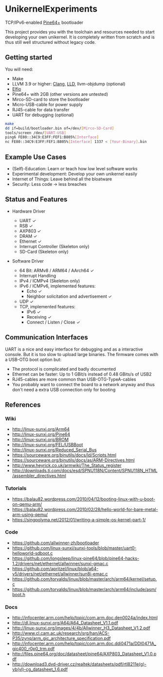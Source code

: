 # UnikernelExperiments
TCP/IPv6-enabled [Pine64+](https://www.pine64.org/?product=pine-a64-board-2gb) bootloader

This project provides you with the toolchain and resources needed to start developing your own unikernel.
It is completely written from scratch and is thus still well structured without legacy code.


## Getting started

You will need:
- Make
- LLVM 3.9 or higher: [Clang](http://clang.llvm.org/get_started.html), [LLD](http://lld.llvm.org), llvm-objdump (optional)
- [Elfio](http://elfio.sourceforge.net)
- Pine64+ with 2GB (other versions are untested)
- Mirco-SD-card to store the bootloader
- Micro-USB-cable for power supply
- RJ45-cable for data transfer
- UART for debugging (optional)

```bash
make
dd if=build/bootloader.bin of=/dev/[Mirco-SD-Card]
tools/screen /dev/[UART-USB]
ping6 FE80::34C9:E3FF:FEF1:B805%[Interface]
nc FE80::34C9:E3FF:FEF1:B805%[Interface] 1337 < [Your-Binary].bin
```


## Example Use Cases

- (Self)-Education: Learn or teach how low level software works
- Experimental development: Develop your own unikernel easily
- Internet of Things: Leave behind all the bloatware
- Security: Less code -> less breaches


## Status and Features

- Hardware Driver
    - UART ✓
    - RSB ✓
    - AXP803 ✓
    - DRAM ✓
    - Ethernet ✓
    - Interrupt Controller (Skeleton only)
    - SD-Card (Skeleton only)

- Software Driver
    - 64 Bit: ARMv8 / ARM64 / AArch64 ✓
    - Interrupt Handling
    - IPv4 / ICMPv4 (Skeleton only)
    - IPv6 / ICMPv6, implemented features:
        - Echo ✓
        - Neighbor solicitation and advertisement ✓
    - UDP ✓
    - TCP, implemented features:
        - IPv6 ✓
        - Receiving ✓
        - Connect / Listen / Close ✓


## Communication Interfaces

UART is a nice and easy interface for debugging and as a interactive console.
But it is too slow to upload large binaries.
The firmware comes with a USB-OTG boot option but:
- The protocol is complicated and badly documented
- Ethernet can be faster: Up to 1 GBit/s instead of 0.48 GBits/s of USB2
- RJ45-cables are more common than USB-OTG-TypeA-cables
- You probably want to connect the board to a network anyway and thus don't need a extra USB connection only for booting


## References

### Wiki
- http://linux-sunxi.org/Arm64
- http://linux-sunxi.org/Pine64
- http://linux-sunxi.org/BROM
- http://linux-sunxi.org/FEL/USBBoot
- http://linux-sunxi.org/Reduced_Serial_Bus
- https://sourceware.org/binutils/docs/ld/Scripts.html
- https://sourceware.org/binutils/docs/as/ARM-Directives.html
- http://www.heyrick.co.uk/armwiki/The_Status_register
- http://downloads.ti.com/docs/esd/SPNU118N/Content/SPNU118N_HTML/assembler_directives.html

### Tutorials
- https://balau82.wordpress.com/2010/04/12/booting-linux-with-u-boot-on-qemu-arm/
- https://balau82.wordpress.com/2010/02/28/hello-world-for-bare-metal-arm-using-qemu/
- https://singpolyma.net/2012/01/writing-a-simple-os-kernel-part-1/

### Code
- https://github.com/allwinner-zh/bootloader
- https://github.com/linux-sunxi/sunxi-tools/blob/master/uart0-helloworld-sdboot.c
- https://github.com/longsleep/linux-pine64/blob/pine64-hacks-1.2/drivers/net/ethernet/allwinner/sunxi-gmac.c
- https://github.com/apritzel/linux/blob/a64-v5/drivers/net/ethernet/allwinner/sun8i-emac.c
- https://github.com/torvalds/linux/blob/master/arch/arm64/kernel/setup.c
- https://github.com/torvalds/linux/blob/master/arch/arm64/include/asm/boot.h

### Docs
- http://infocenter.arm.com/help/topic/com.arm.doc.den0024a/index.html
- http://dl.linux-sunxi.org/A64/A64_Datasheet_V1.1.pdf
- http://linux-sunxi.org/images/4/4b/Allwinner_H3_Datasheet_V1.2.pdf
- http://www.cl.cam.ac.uk/research/srg/han/ACS-P35/zynq/arm_gic_architecture_specification.pdf
- http://infocenter.arm.com/help/topic/com.arm.doc.ddi0471a/DDI0471A_gic400_r0p0_trm.pdf
- http://files.pine64.org/doc/datasheet/pine64/AXP803_Datasheet_V1.0.pdf
- http://download3.dvd-driver.cz/realtek/datasheets/pdf/rtl8211e(g)-vb(vl)-cg_datasheet_1.6.pdf
